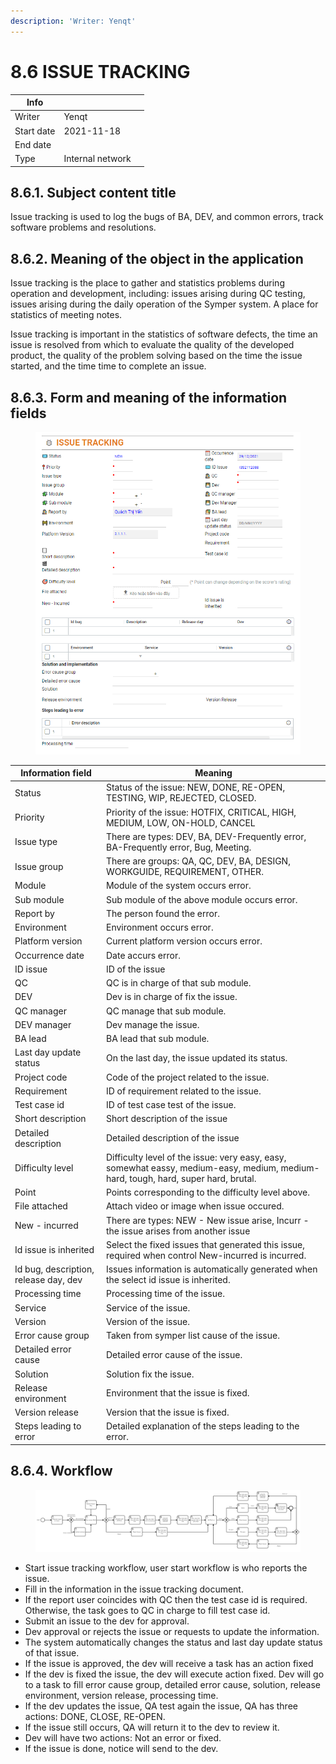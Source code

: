 ```yaml
---
description: 'Writer: Yenqt'
---
```


# 8.6 ISSUE TRACKING

| Info       |                  |   |
| ---------- | ---------------- | - |
| Writer     | Yenqt            |   |
| Start date | 2021-11-18       |   |
| End date   |                  |   |
| Type       | Internal network |   |

## 8.6.1. Subject content title

Issue tracking is used to log the bugs of BA, DEV, and common errors, track software problems and resolutions.

## 8.6.2. Meaning of the object in the application

Issue tracking is the place to gather and statistics problems during operation and development, including: issues arising during QC testing, issues arising during the daily operation of the Symper system. A place for statistics of meeting notes.

Issue tracking is important in the statistics of software defects, the time an issue is resolved from which to evaluate the quality of the developed product, the quality of the problem solving based on the time the issue started, and the time time to complete an issue.

## 8.6.3. Form and meaning of the information fields

<figure><img src="../../.gitbook/assets/image (57) (1).png" alt=""><figcaption></figcaption></figure>

| Information field                     | Meaning                                                                                                                            |
| ------------------------------------- | ---------------------------------------------------------------------------------------------------------------------------------- |
| Status                                | Status of the issue: NEW, DONE, RE-OPEN, TESTING, WIP, REJECTED, CLOSED.                                                           |
| Priority                              | Priority of the issue: HOTFIX, CRITICAL, HIGH, MEDIUM, LOW, ON-HOLD, CANCEL                                                        |
| Issue type                            | There are types: DEV, BA, DEV-Frequently error, BA-Frequently error, Bug, Meeting.                                                 |
| Issue group                           | There are groups: QA, QC, DEV, BA, DESIGN, WORKGUIDE, REQUIREMENT, OTHER.                                                          |
| Module                                | Module of the system occurs error.                                                                                                 |
| Sub module                            | Sub module of the above module occurs error.                                                                                       |
| Report by                             | The person found the error.                                                                                                        |
| Environment                           | Environment occurs error.                                                                                                          |
| Platform version                      | Current platform version occurs error.                                                                                             |
| Occurrence date                       | Date accurs error.                                                                                                                 |
| ID issue                              | ID of the issue                                                                                                                    |
| QC                                    | QC is in charge of that sub module.                                                                                                |
| DEV                                   | Dev is in charge of fix the issue.                                                                                                 |
| QC manager                            | QC manage that sub module.                                                                                                         |
| DEV manager                           | Dev manage the issue.                                                                                                              |
| BA lead                               | BA lead that sub module.                                                                                                           |
| Last day update status                | On the last day, the issue updated its status.                                                                                     |
| Project code                          | Code of the project related to the issue.                                                                                          |
| Requirement                           | ID of requirement related to the issue.                                                                                            |
| Test case id                          | ID of test case test of the issue.                                                                                                 |
| Short description                     | Short description of the issue                                                                                                     |
| Detailed description                  | Detailed description of the issue                                                                                                  |
| Difficulty level                      | Difficulty level of the issue: very easy, easy, somewhat eassy, medium-easy, medium, medium-hard, tough, hard, super hard, brutal. |
| Point                                 | Points corresponding to the difficulty level above.                                                                                |
| File attached                         | Attach video or image when issue occured.                                                                                          |
| New - incurred                        | There are types: NEW - New issue arise, Incurr - the issue arises from another issue                                               |
| Id issue is inherited                 | Select the fixed issues that generated this issue, required when control New-incurred is incurred.                                 |
| Id bug, description, release day, dev | Issues information is automatically generated when the select id issue is inherited.                                               |
| Processing time                       | Processing time of the issue.                                                                                                      |
| Service                               | Service of the issue.                                                                                                              |
| Version                               | Version of the issue.                                                                                                              |
| Error cause group                     | Taken from symper list cause of the issue.                                                                                         |
| Detailed error cause                  | Detailed error cause of the issue.                                                                                                 |
| Solution                              | Solution fix the issue.                                                                                                            |
| Release environment                   | Environment that the issue is fixed.                                                                                               |
| Version release                       | Version that the issue is fixed.                                                                                                   |
| Steps leading to error                | Detailed explanation of the steps leading to the error.                                                                            |

## 8.6.4. Workflow

<figure><img src="../../.gitbook/assets/image (11) (2).png" alt=""><figcaption></figcaption></figure>

* Start issue tracking workflow, user start workflow is who reports the issue.
* Fill in the information in the issue tracking document.
* If the report user coincides with QC then the test case id is required. Otherwise, the task goes to QC in charge to fill test case id.
* Submit an issue to the dev for approval.
* Dev approval or rejects the issue or requests to update the information.
* The system automatically changes the status and last day update status of that issue.
* If the issue is approved, the dev will receive a task has an action fixed
* If the dev is fixed the issue, the dev will execute action fixed. Dev will go to a task to fill error cause group, detailed error cause, solution, release environment, version release, processing time.
* If the dev updates the issue, QA test again the issue, QA has three actions: DONE, CLOSE, RE-OPEN.
* If the issue still occurs, QA will return it to the dev to review it.
* Dev will have two actions: Not an error or fixed.
* If the issue is done, notice will send to the dev.
